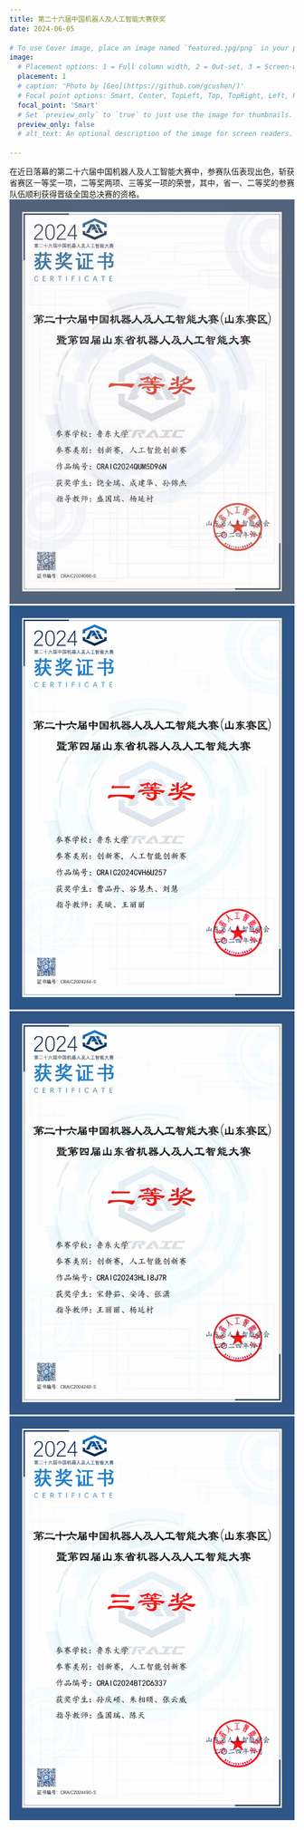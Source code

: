 ```yaml
---
title: 第二十六届中国机器人及人工智能大赛获奖
date: 2024-06-05

# To use Cover image, place an image named `featured.jpg/png` in your page's folder.
image:
  # Placement options: 1 = Full column width, 2 = Out-set, 3 = Screen-width
  placement: 1
  # caption: 'Photo by [Geo](https://github.com/gcushen/)'
  # Focal point options: Smart, Center, TopLeft, Top, TopRight, Left, Right, BottomLeft, Bottom, BottomRight
  focal_point: 'Smart'
  # Set `preview_only` to `true` to just use the image for thumbnails.
  preview_only: false
  # alt_text: An optional description of the image for screen readers.
  
---
```


在近日落幕的第二十六届中国机器人及人工智能大赛中，参赛队伍表现出色，斩获省赛区一等奖一项，二等奖两项、三等奖一项的荣誉，其中，省一、二等奖的参赛队伍顺利获得晋级全国总决赛的资格。 
![](images/certificate1.jpg)
![](images/certificate2.jpg)
![](images/certificate3.jpg)
![](images/certificate4.jpg)


